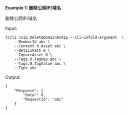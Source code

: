 **Example 1: 删除公网IP/域名**

删除公网IP/域名

Input: 

```
tccli csip DeleteDomainAndIp --cli-unfold-argument  \
    --MemberId abc \
    --Content.0.Asset abc \
    --RetainPath 0 \
    --IgnoreAsset 0 \
    --Tags.0.TagKey abc \
    --Tags.0.TagValue abc \
    --Type abc
```

Output: 
```
{
    "Response": {
        "Data": 0,
        "RequestId": "abc"
    }
}
```

